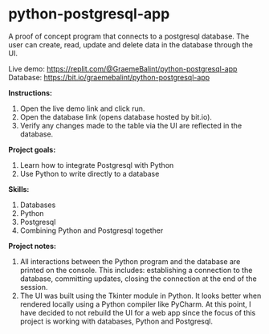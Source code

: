 # python-postgresql-app
A proof of concept program that connects to a postgresql database. The user can create, read, update and delete data in the database through the UI.


Live demo: https://replit.com/@GraemeBalint/python-postgresql-app
Database: https://bit.io/graemebalint/python-postgresql-app


**Instructions:**
1. Open the live demo link and click run. 
2. Open the database link (opens database hosted by bit.io).
3. Verify any changes made to the table via the UI are reflected in the database.


**Project goals:**
1. Learn how to integrate Postgresql with Python
2. Use Python to write directly to a database


**Skills:**
1. Databases
2. Python
3. Postgresql
4. Combining Python and Postgresql together


**Project notes:**
1. All interactions between the Python program and the database are printed on the console. This includes: establishing a connection to the database, committing updates, closing the connection at the end of the session. 
2. The UI was built using the Tkinter module in Python. It looks better when rendered locally using a Python compiler like PyCharm. At this point, I have decided to not rebuild the UI for a web app since the focus of this project is working with databases, Python and Postgresql.
